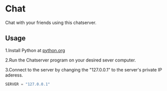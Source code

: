 # Chat

Chat with your friends using this chatserver.

## Usage

1.Install Python at [python.org](https://www.python.org/)

2.Run the Chatserver program on your desired sever computer.

3.Connect to the server by changing the "127.0.0.1" to the server's private IP aderess.

```python
SERVER = "127.0.0.1"
```
